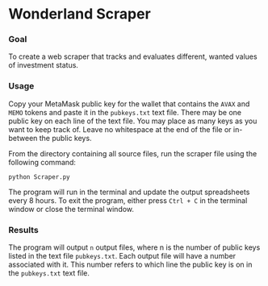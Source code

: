 # Wonderland Scraper

### Goal
To create a web scraper that tracks and evaluates different, wanted values of investment status.

### Usage
Copy your MetaMask public key for the wallet that contains the `AVAX` and `MEMO` tokens and paste it in the `pubkeys.txt` text file. There may be one public key on each line of the text file. You may place as many keys as you want to keep track of. Leave no whitespace at the end of the file or in-between the public keys.

From the directory containing all source files, run the scraper file using the following command:

```python Scraper.py```

The program will run in the terminal and update the output spreadsheets every 8 hours.
To exit the program, either press `Ctrl + C` in the terminal window or close the terminal window.

### Results
The program will output `n` output files, where n is the number of public keys listed in the text file `pubkeys.txt`. Each output file will have a number associated with it. This number refers to which line the public key is on in the `pubkeys.txt` text file.
